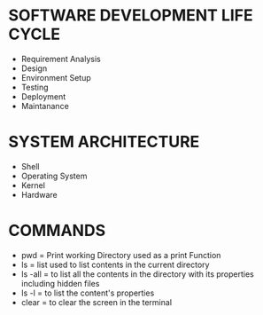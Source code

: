 # SOFTWARE DEVELOPMENT LIFE CYCLE       
 - Requirement Analysis
 - Design
 - Environment Setup
 - Testing
 - Deployment
 - Maintanance

# SYSTEM ARCHITECTURE
 - Shell
 - Operating System
 - Kernel
 - Hardware

# COMMANDS
 - pwd = Print working Directory used as a print Function
 - ls = list used to list contents in the current directory
 - ls -all = to list all the contents in the directory with its properties including hidden files
 - ls -l = to list the content's properties
 - clear = to clear the screen in the terminal
